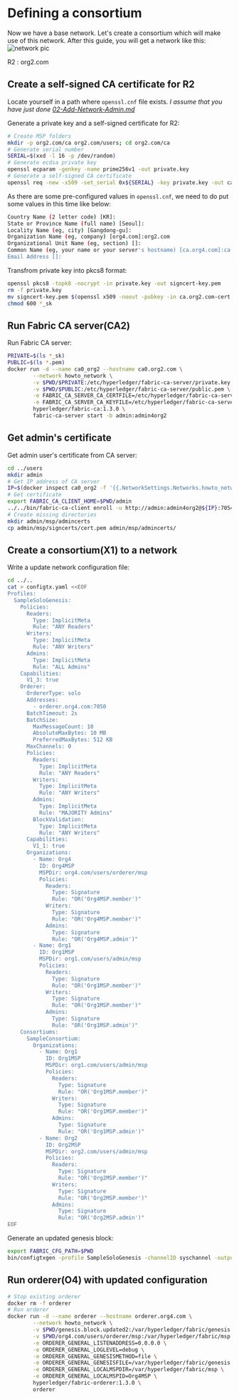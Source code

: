 # Defining a consortium

Now we have a base network.
Let's create a consortium which will make use of this network.
After this guide, you will get a network like this:
![network pic](https://hyperledger-fabric.readthedocs.io/en/release-1.3/_images/network.diagram.3.png "Target network - 03")

R2 : org2.com

## Create a self-signed CA certificate for R2

Locate yourself in a path where `openssl.cnf` file exists.
*I assume that you have just done [02-Add-Network-Admin.md](https://github.com/ChoiSD/how-to-Hyperledger-Fabric/blob/master/Docs/Build-From-Scratch/02-Add-Network-Admin.md)*

Generate a private key and a self-signed certificate for R2:

```bash
# Create MSP folders
mkdir -p org2.com/ca org2.com/users; cd org2.com/ca
# Generate serial number
SERIAL=$(xxd -l 16 -p /dev/random)
# Generate ecdsa private key
openssl ecparam -genkey -name prime256v1 -out private.key
# Generate a self-signed CA certificate
openssl req -new -x509 -set_serial 0x${SERIAL} -key private.key -out ca.org2.com-cert.pem -days 3650 -config ../../openssl.cnf
```

As there are some pre-configured values in `openssl.cnf`, we need to do put some values in this time like below:

```bash
Country Name (2 letter code) [KR]:
State or Province Name (full name) [Seoul]:
Locality Name (eg, city) [Gangdong-gu]:
Organization Name (eg, company) [org4.com]:org2.com
Organizational Unit Name (eg, section) []:
Common Name (eg, your name or your server's hostname) [ca.org4.com]:ca.org2.com
Email Address []:
```

Transfrom private key into pkcs8 format:

```bash
openssl pkcs8 -topk8 -nocrypt -in private.key -out signcert-key.pem
rm -f private.key
mv signcert-key.pem $(openssl x509 -noout -pubkey -in ca.org2.com-cert.pem | openssl asn1parse -strparse 23 -in - | openssl dgst -sha256 | awk '{print $2}')_sk
chmod 600 *_sk
```

## Run Fabric CA server(CA2)

Run Fabric CA server:

```bash
PRIVATE=$(ls *_sk)
PUBLIC=$(ls *.pem)
docker run -d --name ca0_org2 --hostname ca0.org2.com \
        --network howto_network \
        -v $PWD/$PRIVATE:/etc/hyperledger/fabric-ca-server/private.key \
        -v $PWD/$PUBLIC:/etc/hyperledger/fabric-ca-server/public.pem \
        -e FABRIC_CA_SERVER_CA_CERTFILE=/etc/hyperledger/fabric-ca-server/public.pem \
        -e FABRIC_CA_SERVER_CA_KEYFILE=/etc/hyperledger/fabric-ca-server/private.key \
        hyperledger/fabric-ca:1.3.0 \
        fabric-ca-server start -b admin:admin4org2
```

## Get admin's certificate

Get admin user's certificate from CA server:

```bash
cd ../users
mkdir admin
# Get IP address of CA server
IP=$(docker inspect ca0_org2 -f '{{.NetworkSettings.Networks.howto_network.IPAddress}}')
# Get certificate
export FABRIC_CA_CLIENT_HOME=$PWD/admin
../../bin/fabric-ca-client enroll -u http://admin:admin4org2@${IP}:7054 --csr.cn admin --csr.names C=KR,ST=Seoul,L=Gangdong-gu,O=org2.com
# Create missing directories
mkdir admin/msp/admincerts
cp admin/msp/signcerts/cert.pem admin/msp/admincerts/
```

## Create a consortium(X1) to a network

Write a update network configuration file:

```bash
cd ../..
cat > configtx.yaml <<EOF
Profiles:
  SampleSoloGenesis:
    Policies:
      Readers:
        Type: ImplicitMeta
        Rule: "ANY Readers"
      Writers:
        Type: ImplicitMeta
        Rule: "ANY Writers"
      Admins:
        Type: ImplicitMeta
        Rule: "ALL Admins"
    Capabilities:
      V1_3: true
    Orderer:
      OrdererType: solo
      Addresses:
        - orderer.org4.com:7050
      BatchTimeout: 2s
      BatchSize:
        MaxMessageCount: 10
        AbsoluteMaxBytes: 10 MB
        PreferredMaxBytes: 512 KB
      MaxChannels: 0
      Policies:
        Readers:
          Type: ImplicitMeta
          Rule: "ANY Readers"
        Writers:
          Type: ImplicitMeta
          Rule: "ANY Writers"
        Admins:
          Type: ImplicitMeta
          Rule: "MAJORITY Admins"
        BlockValidation:
          Type: ImplicitMeta
          Rule: "ANY Writers"
      Capabilities:
        V1_1: true
      Organizations:
        - Name: Org4
          ID: Org4MSP
          MSPDir: org4.com/users/orderer/msp
          Policies:
            Readers:
              Type: Signature
              Rule: "OR('Org4MSP.member')"
            Writers:
              Type: Signature
              Rule: "OR('Org4MSP.member')"
            Admins:
              Type: Signature
              Rule: "OR('Org4MSP.admin')"
        - Name: Org1
          ID: Org1MSP
          MSPDir: org1.com/users/admin/msp
          Policies:
            Readers:
              Type: Signature
              Rule: "OR('Org1MSP.member')"
            Writers:
              Type: Signature
              Rule: "OR('Org1MSP.member')"
            Admins:
              Type: Signature
              Rule: "OR('Org1MSP.admin')"
    Consortiums:
      SampleConsortium:
        Organizations:
          - Name: Org1
            ID: Org1MSP
            MSPDir: org1.com/users/admin/msp
            Policies:
              Readers:
                Type: Signature
                Rule: "OR('Org1MSP.member')"
              Writers:
                Type: Signature
                Rule: "OR('Org1MSP.member')"
              Admins:
                Type: Signature
                Rule: "OR('Org1MSP.admin')"
          - Name: Org2
            ID: Org2MSP
            MSPDir: org2.com/users/admin/msp
            Policies:
              Readers:
                Type: Signature
                Rule: "OR('Org2MSP.member')"
              Writers:
                Type: Signature
                Rule: "OR('Org2MSP.member')"
              Admins:
                Type: Signature
                Rule: "OR('Org2MSP.admin')"
EOF
```

Generate an updated genesis block:

```bash
export FABRIC_CFG_PATH=$PWD
bin/configtxgen -profile SampleSoloGenesis -channelID syschannel -outputBlock ./genesis.block.updated2
```

## Run orderer(O4) with updated configuration

```bash
# Stop existing orderer
docker rm -f orderer
# Run orderer
docker run -d --name orderer --hostname orderer.org4.com \
        --network howto_network \
        -v $PWD/genesis.block.updated2:/var/hyperledger/fabric/genesis.block \
        -v $PWD/org4.com/users/orderer/msp:/var/hyperledger/fabric/msp \
        -e ORDERER_GENERAL_LISTENADDRESS=0.0.0.0 \
        -e ORDERER_GENERAL_LOGLEVEL=debug \
        -e ORDERER_GENERAL_GENESISMETHOD=file \
        -e ORDERER_GENERAL_GENESISFILE=/var/hyperledger/fabric/genesis.block \
        -e ORDERER_GENERAL_LOCALMSPDIR=/var/hyperledger/fabric/msp \
        -e ORDERER_GENERAL_LOCALMSPID=Org4MSP \
        hyperledger/fabric-orderer:1.3.0 \
        orderer
```